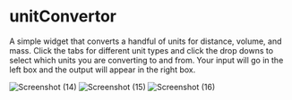 # unitConvertor

A simple widget that converts a handful of units for distance, volume, and mass.
Click the tabs for different unit types and click the drop downs to select which units you are converting to and from.
Your input will go in the left box and the output will appear in the right box.

![Screenshot (14)](https://user-images.githubusercontent.com/125597868/228990646-52f7487c-6262-4bef-a2a4-2a24978f7787.png)
![Screenshot (15)](https://user-images.githubusercontent.com/125597868/228990679-73dad1b6-93f4-4e9d-a143-90bc9bb74acf.png)
![Screenshot (16)](https://user-images.githubusercontent.com/125597868/228990686-271ffaa8-8d5d-4cc9-92e7-fbdba10f4b8b.png)
